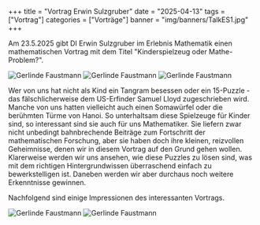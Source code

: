 +++
title = "Vortrag Erwin Sulzgruber"
date = "2025-04-13"
tags = ["Vortrag"]
categories = ["Vorträge"]
banner = "img/banners/TalkES1.jpg"
+++

Am 23.5.2025 gibt DI Erwin Sulzgruber im Erlebnis Mathematik einen mathematischen Vortrag mit dem Titel "Kinderspielzeug oder Mathe-Problem?".

![Gerlinde Faustmann](/img/banners/TalkES2.jpg)
![Gerlinde Faustmann](/img/banners/TalkES3.jpg)
![Gerlinde Faustmann](/img/banners/TalkES1.jpg)

Wer von uns hat nicht als Kind ein Tangram besessen oder ein 15-Puzzle - das fälschlicherweise dem US-Erfinder Samuel Lloyd zugeschrieben wird. Manche von uns hatten vielleicht auch einen Somawürfel oder die berühmten Türme von Hanoi. So unterhaltsam diese Spielzeuge für Kinder sind, so interessant sind sie auch für uns Mathematiker. Sie liefern zwar nicht unbedingt bahnbrechende Beiträge zum Fortschritt der mathematischen Forschung, aber sie haben doch ihre kleinen, reizvollen Geheimnisse, denen wir in diesem Vortrag auf den Grund gehen wollen. Klarerweise werden wir uns ansehen, wie diese Puzzles zu lösen sind, was mit dem richtigen Hintergrundwissen überraschend einfach zu bewerkstelligen ist. Daneben werden wir aber durchaus noch weitere Erkenntnisse gewinnen.

Nachfolgend sind einige Impressionen des interessanten Vortrags.

![Gerlinde Faustmann](/img/talks/SpielVor19_1.jpg)
![Gerlinde Faustmann](/img/talks/SpielVor19_2.jpg)
